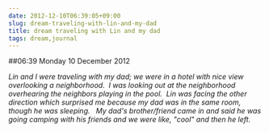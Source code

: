 ```yaml
---
date: 2012-12-10T06:39:05+09:00
slug: dream-traveling-with-lin-and-my-dad
title: dream traveling with Lin and my dad
tags: dream,journal
---
```


##06:39 Monday 10 December 2012

_Lin and I were traveling with my dad; we were in a hotel with nice view overlooking a neighborhood.  I was looking out at the neighborhood overhearing the neighbors playing in the pool.  Lin was facing the other direction which surprised me because my dad was in the same room, though he was sleeping.   My dad's brother/friend came in and said he was going camping with his friends and we were like, "cool" and then he left._


